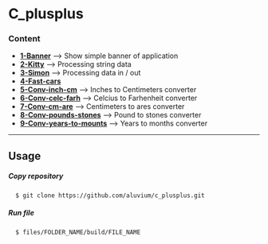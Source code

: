 # C_plusplus 

### Content  
* [__1-Banner__](https://github.com/aluvium/c_plusplus/tree/master/files/1-banner.d)  --> Show simple banner of application
* [__2-Kitty__](https://github.com/aluvium/c_plusplus/tree/master/files/2-kitty.d)   --> Processing string data
* [__3-Simon__](https://github.com/aluvium/c_plusplus/tree/master/files/3-simon.d)  --> Processing data in / out
* [__4-Fast-cars__](https://github.com/aluvium/c_plusplus/tree/master/files/4-fast-cars.d)
* [__5-Conv-inch-cm__](https://github.com/aluvium/c_plusplus/tree/master/files/5-conv-inch-cm.d) --> Inches to Centimeters converter
* [__6-Conv-celc-farh__](https://github.com/aluvium/c_plusplus/tree/master/files/6-conv-celc-farh.d) --> Celcius to Farhenheit converter
* [__7-Conv-cm-are__](https://github.com/aluvium/c_plusplus/tree/master/files/7-conv-cm-ar.d) --> Centimeters to ares converter
* [__8-Conv-pounds-stones__](https://github.com/aluvium/c_plusplus/tree/master/files/8-conv-pounds-stones.d) --> Pound to stones converter
* [__9-Conv-years-to-mounts__](https://github.com/aluvium/c_plusplus/tree/master/files/9-conv-years-to-months.d) --> Years to months converter




- - -

## Usage
##### Copy repository
      $ git clone https://github.com/aluvium/c_plusplus.git
##### Run file
      $ files/FOLDER_NAME/build/FILE_NAME
